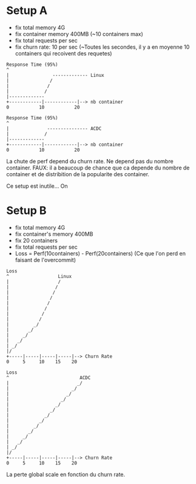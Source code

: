 # Setup A

* fix total memory 4G
* fix container memory 400MB (~10 containers max)
* fix total requests per sec
* fix churn rate: 10 per sec (~Toutes les secondes, il y a en moyenne 10 containers qui recoivent des requetes)

```
Response Time (95%)
^
|                ------------- Linux
|               /
|              /
|             /
|-------------
+------------|------------|--> nb container
0           10           20
```

```
Response Time (95%)
^
|              --------------- ACDC
|             /  
|-------------                
+------------|------------|--> nb container
0           10           20
```

La chute de perf depend du churn rate. Ne depend pas du nombre container.
FAUX: il a beaucoup de chance que ca depende du nombre de container et de distribition de la popularite des container.

Ce setup est inutile... On 


# Setup B

* fix total memory 4G
* fix container's memory 400MB
* fix 20 containers
* fix total requests per sec
* Loss = Perf(10containers) - Perf(20containers) (Ce que l'on perd en faisant de l'overcommit)

```
Loss
^                  Linux
|                  /
|                 /
|                /
|               /
|              /
|             /
|            /
|           /
|         _/
|       _/  
|     _/    
|   _/      
| _/              
|/                
+-----|-----|-----|-----|--> Churn Rate
0     5     10    15    20
```

```
Loss
^                          ACDC
|                         _/
|                       _/
|                     _/
|                   _/
|                 _/
|               _/
|             _/
|           _/
|         _/
|       _/
|     _/
|   _/
| _/              
|/                
+-----|-----|-----|-----|--> Churn Rate
0     5     10    15    20
```

La perte global scale en fonction du churn rate.
